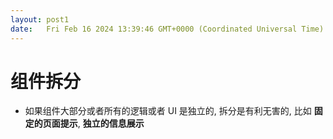 ```yaml
---
layout: post1
date:   Fri Feb 16 2024 13:39:46 GMT+0000 (Coordinated Universal Time)
---
```

# 组件拆分

- 如果组件大部分或者所有的逻辑或者 UI 是独立的, 拆分是有利无害的, 比如 **固定的页面提示**, **独立的信息展示**